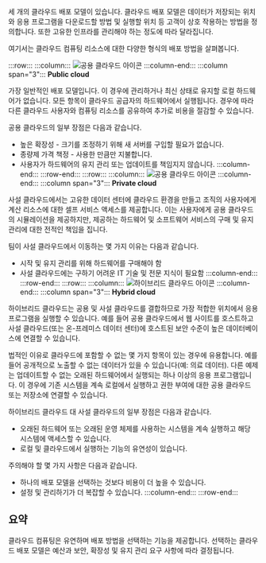 세 개의 클라우드 배포 모델이 있습니다. 클라우드 배포 모델은 데이터가 저장되는 위치와 응용 프로그램을 다운로드할 방법 및 실행할 위치 등 고객이 상호 작용하는 방법을 정의합니다. 또한 고유한 인프라를 관리해야 하는 정도에 따라 달라집니다.

여기서는 클라우드 컴퓨팅 리소스에 대한 다양한 형식의 배포 방법을 살펴봅니다.

:::row:::
    :::column:::
        ![공용 클라우드 아이콘](../media/4-public-cloud.png)
    :::column-end:::
    :::column span="3"::: **Public cloud**

가장 일반적인 배포 모델입니다. 이 경우에 관리하거나 최신 상태로 유지할 로컬 하드웨어가 없습니다. 모든 항목이 클라우드 공급자의 하드웨어에서 실행됩니다. 경우에 따라 다른 클라우드 사용자와 컴퓨팅 리소스를 공유하여 추가로 비용을 절감할 수 있습니다.

공용 클라우드의 일부 장점은 다음과 같습니다.

- 높은 확장성 - 크기를 조정하기 위해 새 서버를 구입할 필요가 없습니다.
- 종량제 가격 책정 - 사용한 만큼만 지불합니다.
- 사용자가 하드웨어의 유지 관리 또는 업데이트를 책임지지 않습니다. :::column-end:::
  :::row-end:::
:::row:::
   :::column:::
        ![공용 클라우드 아이콘](../media/4-private-cloud.png)
    :::column-end:::
    :::column span="3"::: **Private cloud**

사설 클라우드에서는 고유한 데이터 센터에 클라우드 환경을 만들고 조직의 사용자에게 계산 리소스에 대한 셀프 서비스 액세스를 제공합니다. 이는 사용자에게 공용 클라우드의 시뮬레이션을 제공하지만, 제공하는 하드웨어 및 소프트웨어 서비스의 구매 및 유지 관리에 대한 전적인 책임을 집니다.

팀이 사설 클라우드에서 이동하는 몇 가지 이유는 다음과 같습니다.

- 시작 및 유지 관리를 위해 하드웨어를 구매해야 함
- 사설 클라우드에는 구하기 어려운 IT 기술 및 전문 지식이 필요함
:::column-end:::
:::row-end:::
 :::row:::
    :::column:::
        ![하이브리드 클라우드 아이콘](../media/4-hybrid-cloud.png)
    :::column-end:::
    :::column span="3"::: **Hybrid cloud**

하이브리드 클라우드는 공용 및 사설 클라우드를 결합하므로 가장 적합한 위치에서 응용 프로그램을 실행할 수 있습니다. 예를 들어 공용 클라우드에서 웹 사이트를 호스트하고 사설 클라우드(또는 온-프레미스 데이터 센터)에 호스트된 보안 수준이 높은 데이터베이스에 연결할 수 있습니다.

법적인 이유로 클라우드에 포함할 수 없는 몇 가지 항목이 있는 경우에 유용합니다. 예를 들어 공개적으로 노출할 수 없는 데이터가 있을 수 있습니다(예: 의료 데이터). 다른 예제는 업데이트할 수 없는 오래된 하드웨어에서 실행되는 하나 이상의 응용 프로그램입니다. 이 경우에 기존 시스템을 계속 로컬에서 실행하고 권한 부여에 대한 공용 클라우드 또는 저장소에 연결할 수 있습니다.

하이브리드 클라우드 대 사설 클라우드의 일부 장점은 다음과 같습니다.

- 오래된 하드웨어 또는 오래된 운영 체제를 사용하는 시스템을 계속 실행하고 해당 시스템에 액세스할 수 있습니다.
- 로컬 및 클라우드에서 실행하는 기능의 유연성이 있습니다.

주의해야 할 몇 가지 사항은 다음과 같습니다.

- 하나의 배포 모델을 선택하는 것보다 비용이 더 높을 수 있습니다.
- 설정 및 관리하기가 더 복잡할 수 있습니다. :::column-end:::
  :::row-end:::

## <a name="summary"></a>요약

클라우드 컴퓨팅은 유연하며 배포 방법을 선택하는 기능을 제공합니다. 선택하는 클라우드 배포 모델은 예산과 보안, 확장성 및 유지 관리 요구 사항에 따라 결정됩니다.